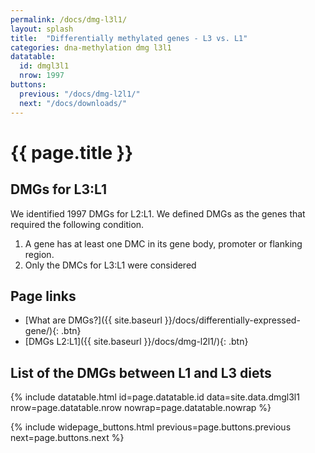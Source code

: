 ```yaml
---
permalink: /docs/dmg-l3l1/
layout: splash
title:  "Differentially methylated genes - L3 vs. L1"
categories: dna-methylation dmg l3l1
datatable:
  id: dmgl3l1
  nrow: 1997
buttons:
  previous: "/docs/dmg-l2l1/"
  next: "/docs/downloads/"
---
```


# {{ page.title }}

## DMGs for L3:L1
We identified 1997 DMGs for L2:L1. We defined DMGs as the genes that required the following condition.
1. A gene has at least one DMC in its gene body, promoter or flanking region.
2. Only the DMCs for L3:L1 were considered

## Page links
- [What are DMGs?]({{ site.baseurl }}/docs/differentially-expressed-gene/){: .btn}
- [DMGs L2:L1]({{ site.baseurl }}/docs/dmg-l2l1/){: .btn}

## List of the DMGs between L1 and L3 diets

{% include datatable.html id=page.datatable.id
  data=site.data.dmgl3l1 nrow=page.datatable.nrow
  nowrap=page.datatable.nowrap %}

{% include widepage_buttons.html previous=page.buttons.previous
  next=page.buttons.next %}
